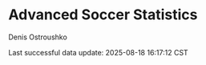 # Advanced Soccer Statistics
Denis Ostroushko

<!-- gfm -->

Last successful data update: 2025-08-18 16:17:12 CST
